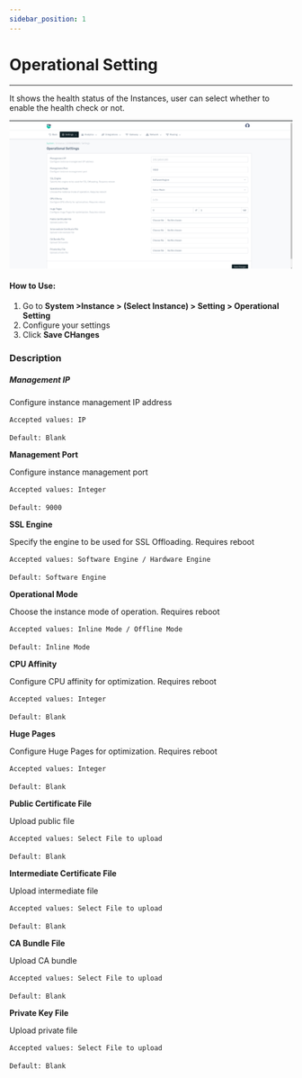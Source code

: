 ```yaml
---
sidebar_position: 1
---
```


# Operational Setting

---
It shows the health status of the Instances, user can select whether to enable the health check or not.

![Monitor](/img/platform/v8/docs/sysoperen.png)  

#### How to Use:

1. Go to **System >Instance > (Select Instance) > Setting > Operational Setting**
2. Configure your settings
3. Click **Save CHanges**

### Description

##### Management IP

Configure instance management IP address

    Accepted values: IP

    Default: Blank

**Management Port**

Configure instance management port

    Accepted values: Integer

    Default: 9000

**SSL Engine**

Specify the engine to be used for SSL Offloading. Requires reboot

    Accepted values: Software Engine / Hardware Engine

    Default: Software Engine

**Operational Mode**

Choose the instance mode of operation. Requires reboot

    Accepted values: Inline Mode / Offline Mode

    Default: Inline Mode 

**CPU Affinity**

Configure CPU affinity for optimization. Requires reboot

    Accepted values: Integer

    Default: Blank

**Huge Pages**

Configure Huge Pages for optimization. Requires reboot

    Accepted values: Integer

    Default: Blank

**Public Certificate File**

Upload public file

    Accepted values: Select File to upload

    Default: Blank

**Intermediate Certificate File**

Upload intermediate file

    Accepted values: Select File to upload

    Default: Blank

**CA Bundle File**

Upload CA bundle

    Accepted values: Select File to upload

    Default: Blank

**Private Key File**

Upload private file

    Accepted values: Select File to upload

    Default: Blank




